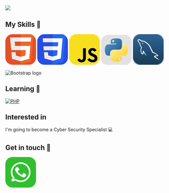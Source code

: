  <link rel="stylesheet" href="css/style.css" />

<img src=assets/markus-spiske-iar-afB0QQw-unsplash.jpg>

## My Skills 🚀
[![HTML icon](./assets/icons/HTML.svg)](#) [![CSS icon](./assets/icons/CSS.svg)](#) [![JavaScript icon](./assets/icons/JavaScript.svg)](#) [![Python icon](./assets/icons/Python.svg)](#) [![MySQL icon](./assets/icons/MySQL.svg)](#)

<img src="https://getbootstrap.com/docs/5.2/assets/brand/bootstrap-logo-shadow.png" alt="Bootstrap logo" width="80" height="70" align="top"> 

## Learning 📖
<a href="https://php.net">
        <img
            alt="PHP"
            src="https://www.php.net/images/logos/new-php-logo.svg"
            width="120">
    </a>
  
## Interested in
I'm going to become a Cyber Security Specialist 💻

## Get in touch 👀

[![Whatsapp icon](./assets/icons/Whatsapp.svg)](https://wa.me/6285849910396)

<!--
**ahmadsyaifuddin-99/ahmadsyaifuddin-99** is a ✨ _special_ ✨ repository because its `README.md` (this file) appears on your GitHub profile.

Here are some ideas to get you started:

- 🔭 I’m currently working on ...
- 🌱 I’m currently learning ...
- 👯 I’m looking to collaborate on ...
- 🤔 I’m looking for help with ...
- 💬 Ask me about ...
- 📫 How to reach me: ...
- 😄 Pronouns: ...
- ⚡ Fun fact: ...
-->


